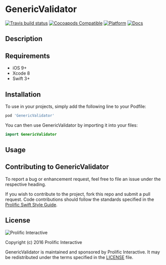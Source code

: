 # GenericValidator

[![Travis build status](https://img.shields.io/travis/prolificinteractive/GenericValidator.svg?style=flat-square)](https://travis-ci.org/prolificinteractive/GenericValidator)
[![Cocoapods Compatible](https://img.shields.io/cocoapods/v/GenericValidator.svg?style=flat-square)](https://img.shields.io/cocoapods/v/GenericValidator.svg)
[![Platform](https://img.shields.io/cocoapods/p/GenericValidator.svg?style=flat-square)](http://cocoadocs.org/docsets/GenericValidator)
[![Docs](https://img.shields.io/cocoapods/metrics/doc-percent/GenericValidator.svg?style=flat-square)](http://cocoadocs.org/docsets/GenericValidator)

## Description


## Requirements

* iOS 9+
* Xcode 8
* Swift 3+

## Installation

To use in your projects, simply add the following line to your Podfile:

```bash
pod 'GenericValidator'
```

You can then use GenericValidator by importing it into your files:

```swift
import GenericValidator
```

## Usage

## Contributing to GenericValidator

To report a bug or enhancement request, feel free to file an issue under the respective heading.

If you wish to contribute to the project, fork this repo and submit a pull request. Code contributions should follow the standards specified in the [Prolific Swift Style Guide](https://github.com/prolificinteractive/swift-style-guide). 

## License

![Prolific Interactive](https://s3.amazonaws.com/prolificsitestaging/logos/Prolific_Logo_Full_Color.png)

Copyright (c) 2016 Prolific Interactive

GenericValidator is maintained and sponsored by Prolific Interactive. It may be redistributed under the terms specified in the [LICENSE] file.

[LICENSE]: ./LICENSE

